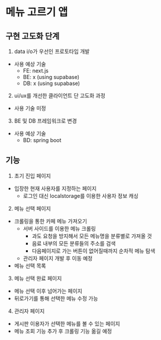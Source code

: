 # 메뉴 고르기 앱

## 구현 고도화 단계

1. data i/o가 우선인 프로토타입 개발

- 사용 예상 기술
  - FE: next.js
  - BE: x (using supabase)
  - DB: x (using supabase)

2. ui/ux를 개선한 클라이언트 단 고도화 과정

- 사용 기술 미정

3. BE 및 DB 프레임워크로 변경

- 사용 예상 기술
  - BD: spring boot

## 기능

1. 초기 진입 페이지

- 입장한 현재 사용자를 지정하는 페이지
  - 로그인 대신 localstorage를 이용한 사용자 정보 캐싱

2. 메뉴 선택 페이지

- 크롤링을 통한 카페 메뉴 가져오기
  - 서버 사이드를 이용한 메뉴 크롤링
    - 과도 요청을 방지해서 모든 메뉴명을 분류별로 가져올 것
    - 음료 내부의 모든 분류들의 주소를 검색
    - 다음페이지로 가는 버튼이 없어질때까지 순차적 메뉴 탐색
  - 관리자 페이지 개발 후 이동 예정
- 메뉴 선택 목록

3. 메뉴 선택 완료 페이지

- 메뉴 선택 이후 넘어가는 페이지
- 뒤로가기를 통해 선택한 메뉴 수정 가능

4. 관리자 페이지

- 게시판 이용자가 선택한 메뉴를 볼 수 있는 페이지
- 메뉴 조회 기능 추가 후 크롤링 기능 옮길 예정
